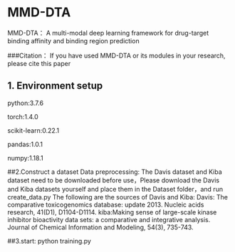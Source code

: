 # MMD-DTA
MMD-DTA： A multi-modal deep learning framework for drug-target binding affinity and binding region prediction

###Citation：
If you have used MMD-DTA or its modules in your research, please cite this paper

## 1. Environment setup
  python:3.7.6  

  torch:1.4.0  

  scikit-learn:0.22.1  

  pandas:1.0.1  

  numpy:1.18.1

##2.Construct a dataset
   Data preprocessing:
   The Davis dataset and Kiba dataset need to be downloaded before use，Please download the Davis and Kiba datasets yourself and place them in the Dataset folder，and run create_data.py
   The following are the sources of Davis and Kiba:
   Davis: The comparative toxicogenomics database: update 2013. Nucleic acids research, 41(D1), D1104-D1114.
   kiba:Making sense of large-scale kinase inhibitor bioactivity data sets: a comparative and integrative analysis. Journal of Chemical Information and Modeling, 54(3), 735-743.
 


##3.start:
  python training.py  
